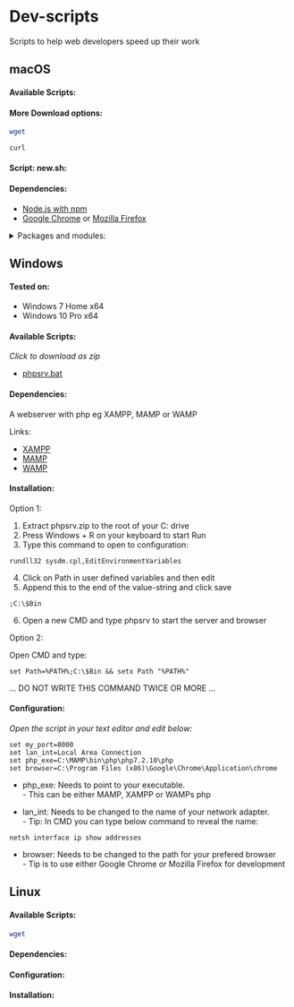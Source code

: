 # Dev-scripts
Scripts to help web developers speed up their work

## macOS

#### Available Scripts:

#### More Download options:

```BASH
wget
```

```BASH
curl
```

#### Script: new.sh:

#### Dependencies:

* [Node.js with npm](https://nodejs.org/en/download/package-manager/)
* [Google Chrome](https://www.google.com/chrome/) or [Mozilla Firefox](https://www.mozilla.org/en-US/)

<details>
  <summary>Packages and modules:</summary>
  <li><a href="https://github.com/rollup/rollup#readme">Rollup</a></li>
  <br/>
  [rollup-plugin-browsersync](https://github.com/4lejandrito/rollup-plugin-browsersync#readme)
  <br/>
  [rollup-plugin-postcss](https://github.com/egoist/rollup-plugin-postcss#readme)
  <br/>
  [node-sass](https://github.com/sass/node-sass#readme)
  <br/>
  [postcss-normalize](https://github.com/csstools/postcss-normalize#readme)
  <br/>
  [Browserslist](https://github.com/browserslist/browserslist#readme)
  <br/>
  [Autoprefixer](https://github.com/postcss/autoprefixer#readme)
  <br/>
  [cssnano](https://cssnano.co/)
  <br/>
  [stylelint CLI](https://github.com/stylelint/stylelint/blob/master/docs/user-guide/cli.md)
  <br/>
  [stylelint-config-standard](https://github.com/stylelint/stylelint-config-standard)
</details>

## Windows

#### Tested on:
* Windows 7 Home x64
* Windows 10 Pro x64

#### Available Scripts:
_Click to download as zip_

* [phpsrv.bat](Windows/phpsrv.zip?raw=true "Click here to download phpsrv.zip")

#### Dependencies:

A webserver with php eg XAMPP, MAMP or WAMP

Links:
* [XAMPP](https://www.apachefriends.org/index.html)
* [MAMP](https://www.mamp.info/en/)
* [WAMP](http://www.wampserver.com/en/)

#### Installation:

Option 1:

1. Extract phpsrv.zip to the root of your C: drive
2. Press Windows + R on your keyboard to start Run
3. Type this command to open to configuration:
```
rundll32 sysdm.cpl,EditEnvironmentVariables
```
4. Click on Path in user defined variables and then edit
5. Append this to the end of the value-string and click save

```
;C:\$Bin
```
6. Open a new CMD and type phpsrv to start the server and browser

Option 2:

Open CMD and type:

```
set Path=%PATH%;C:\$Bin && setx Path "%PATH%"
```
... DO NOT WRITE THIS COMMAND TWICE OR MORE ...

#### Configuration:

_Open the script in your text editor and edit below:_

```
set my_port=8000
set lan_int=Local Area Connection
set php_exe=C:\MAMP\bin\php\php7.2.10\php
set browser=C:\Program Files (x86)\Google\Chrome\Application\chrome
```
- php_exe: Needs to point to your executable.
<br/>- This can be either MAMP, XAMPP or WAMPs php

- lan_int: Needs to be changed to the name of your network adapter.
<br/>- Tip: In CMD you can type below command to reveal the name:
```
netsh interface ip show addresses
```
- browser: Needs to be changed to the path for your prefered browser
<br/>- Tip is to use either Google Chrome or Mozilla Firefox for development

## Linux

#### Available Scripts:

```bash
wget
```

#### Dependencies:

#### Configuration:

#### Installation: